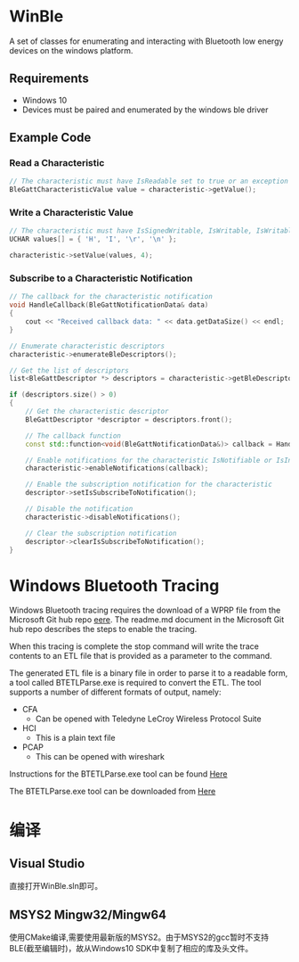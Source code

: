 # WinBle

A set of classes for enumerating and interacting with Bluetooth low energy devices on the windows platform.

## Requirements

* Windows 10
* Devices must be paired and enumerated by the windows ble driver

## Example Code

### Read a Characteristic

``` cpp
// The characteristic must have IsReadable set to true or an exception will be thrown
BleGattCharacteristicValue value = characteristic->getValue();
```

### Write a Characteristic Value

``` cpp
// The characteristic must have IsSignedWritable, IsWritable, IsWritableWithoutResponse set to true or an exception will be thrown
UCHAR values[] = { 'H', 'I', '\r', '\n' };

characteristic->setValue(values, 4);
```

### Subscribe to a Characteristic Notification

``` cpp
// The callback for the characteristic notification
void HandleCallback(BleGattNotificationData& data)
{
    cout << "Received callback data: " << data.getDataSize() << endl;
}

// Enumerate characteristic descriptors
characteristic->enumerateBleDescriptors();

// Get the list of descriptors
list<BleGattDescriptor *> descriptors = characteristic->getBleDescriptors();

if (descriptors.size() > 0)
{
    // Get the characteristic descriptor
    BleGattDescriptor *descriptor = descriptors.front();

    // The callback function
    const std::function<void(BleGattNotificationData&)> callback = HandleCallback;

    // Enable notifications for the characteristic IsNotifiable or IsIndicatable must be true for the characteristic or an exception will be thrown
    characteristic->enableNotifications(callback);

    // Enable the subscription notification for the characteristic
    descriptor->setIsSubscribeToNotification();

    // Disable the notification
    characteristic->disableNotifications();

    // Clear the subscription notification
    descriptor->clearIsSubscribeToNotification();
}
```
# Windows Bluetooth Tracing

Windows Bluetooth tracing requires the download of a WPRP file from the Microsoft Git hub repo [eere](https://github.com/microsoft/busiotools/tree/master/bluetooth/tracing). The readme.md document in the Microsoft Git hub repo describes the steps to enable the tracing.

When this tracing is complete the stop command will write the trace contents to an ETL file that is provided as a parameter to the command.

The generated ETL file is a binary file in order to parse it to a readable form, a tool called BTETLParse.exe is required to convert the ETL. The tool supports a number of different formats of output, namely:

- CFA
    - Can be opened with Teledyne LeCroy Wireless Protocol Suite 
- HCI
    - This is a plain text file
- PCAP
    - This can be opened with wireshark

Instructions for the BTETLParse.exe tool can be found [Here](https://docs.microsoft.com/en-us/windows-hardware/drivers/bluetooth/testing-btp-tools-btetlparse)

The BTETLParse.exe tool can be downloaded from [Here](https://docs.microsoft.com/en-us/windows-hardware/drivers/bluetooth/testing-btp-software-package)

# 编译

## Visual Studio

直接打开WinBle.sln即可。

## MSYS2 Mingw32/Mingw64

使用CMake编译,需要使用最新版的MSYS2。由于MSYS2的gcc暂时不支持BLE(截至编辑时)，故从Windows10 SDK中复制了相应的库及头文件。

